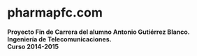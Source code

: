 # pharmapfc.com

**Proyecto Fin de Carrera del alumno Antonio Gutiérrez Blanco.<br>
Ingeniería de Telecomunicaciones.<br>
Curso 2014-2015<br>**
